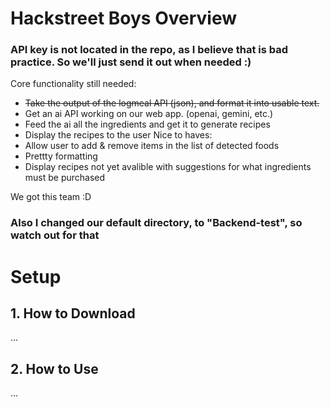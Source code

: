 # Hackstreet Boys Overview
### API key is not located in the repo, as I believe that is bad practice. So we'll just send it out when needed :)
Core functionality still needed:
  - ~~Take the output of the logmeal API (json), and format it into usable text.~~
  - Get an ai API working on our web app. (openai, gemini, etc.)
  - Feed the ai all the ingredients and get it to generate recipes
  - Display the recipes to the user
Nice to haves:
  - Allow user to add & remove items in the list of detected foods
  - Prettty formatting
  - Display recipes not yet avalible with suggestions for what ingredients must be purchased

We got this team :D

### Also I changed our default directory, to "Backend-test", so watch out for that

# Setup

## 1. How to Download
...
## 2. How to Use
...
